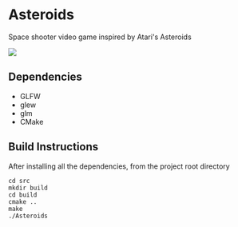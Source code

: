 # Asteroids
Space shooter video game inspired by Atari's Asteroids

![](https://github.com/YuviTz1/Asteroids/blob/main/Asteroids.gif)

## Dependencies
* GLFW
* glew
* glm
* CMake

## Build Instructions
After installing all the dependencies, from the project root directory
```
cd src
mkdir build
cd build
cmake ..
make
./Asteroids
```

  
  
